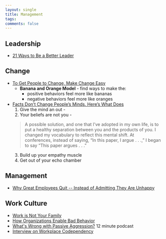 ```yaml
---
layout: single
title: Management
tags: 
comments: false
---
```


## Leadership
- [21 Ways to Be a Better Leader](https://www.inc.com/lolly-daskal/21-ways-to-be-a-better-leader.html)

## Change
- [To Get People to Change, Make Change Easy](https://hbr.org/2017/12/to-get-people-to-change-make-change-easy)
    - **Banana and Orange Model** - find ways to make the: 
        - positive behaviors feel more like bananas 
        - negative behaviors feel more like oranges
- [Facts Don’t Change People’s Minds. Here’s What Does](https://heleo.com/facts-dont-change-peoples-minds-heres/16242/)
    1.  Give the mind an out - 
    2.  Your beliefs are not you - 
    > A possible solution, and one that I’ve adopted in my own life, is to put a healthy separation between you and the products of you. I changed my vocabulary to reflect this mental shift. At conferences, instead of saying, “In this paper, I argue . . .,” I began to say “This paper argues . . .”
    3.  Build up your empathy muscle
    4.  Get out of your echo chamber
    
## Management
- [Why Great Employees Quit -- Instead of Admitting They Are Unhappy](https://www.forbes.com/sites/lizryan/2018/05/14/why-great-employees-quit-instead-of-admitting-theyre-unhappy/#6c198726446e)


## Work Culture
- [Work is Not Your Family](https://the-pastry-box-project.net/mandy-michael/2018-february-4)
- [How Organizations Enable Bad Behavior](https://www.linkedin.com/pulse/how-organizations-enable-bad-behavior-susan-ways-sphr/)
- [What's Wrong with Passive Aggression?](http://philosophy247.org/podcasts/passive-aggressive/) 12 minute podcast
- [Interview on Workplace Codependency](http://www.codependencynomore.com/session19/)




